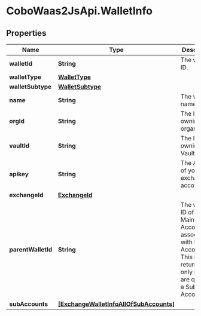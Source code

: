 # CoboWaas2JsApi.WalletInfo

## Properties

Name | Type | Description | Notes
------------ | ------------- | ------------- | -------------
**walletId** | **String** | The wallet ID. | 
**walletType** | [**WalletType**](WalletType.md) |  | 
**walletSubtype** | [**WalletSubtype**](WalletSubtype.md) |  | 
**name** | **String** | The wallet name. | 
**orgId** | **String** | The ID of the owning organization. | 
**vaultId** | **String** | The ID of the owning Vault. | 
**apikey** | **String** | The API key of your exchange account. | 
**exchangeId** | [**ExchangeId**](ExchangeId.md) |  | 
**parentWalletId** | **String** | The wallet ID of the Main Account associated with the Sub Account. This is returned only if you are querying a Sub Account. | [optional] 
**subAccounts** | [**[ExchangeWalletInfoAllOfSubAccounts]**](ExchangeWalletInfoAllOfSubAccounts.md) |  | [optional] 


